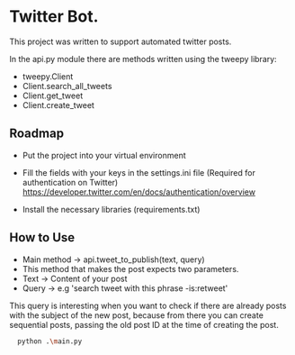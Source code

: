 
# Twitter Bot.

This project was written to support automated twitter posts.

In the api.py module there are methods written using the tweepy library:
- tweepy.Client
- Client.search_all_tweets
- Client.get_tweet
- Client.create_tweet

## Roadmap

- Put the project into your virtual environment

- Fill the fields with your keys in the settings.ini file (Required for authentication on Twitter)
  https://developer.twitter.com/en/docs/authentication/overview

- Install the necessary libraries (requirements.txt)
  

## How to Use
- Main method -> api.tweet_to_publish(text, query)
- This method that makes the post expects two parameters. 
- Text -> Content of your post
- Query -> e.g 'search tweet with this phrase  -is:retweet'

This query is interesting when you want to check if there are already posts with the subject of the new post, 
because from there you can create sequential posts, passing the old post ID at the time of creating the post.

```bash
  python .\main.py 
```

